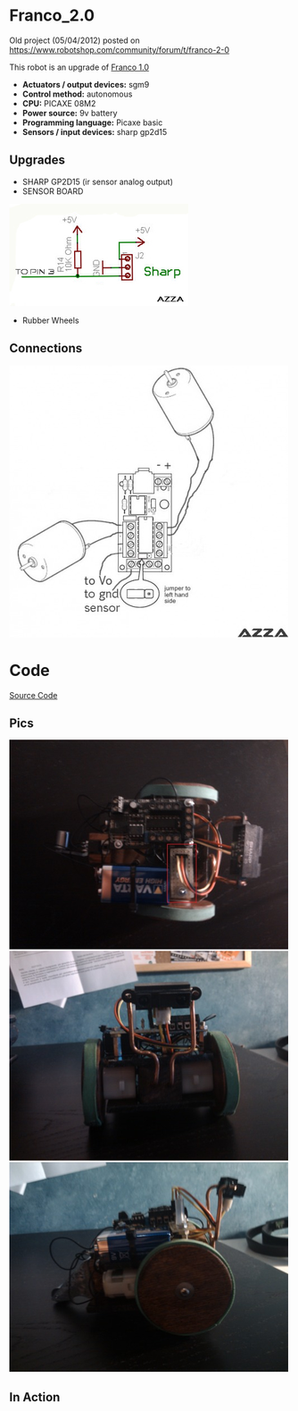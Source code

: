 # Franco_2.0

Old project (05/04/2012) posted on https://www.robotshop.com/community/forum/t/franco-2-0

This robot is an upgrade of [Franco 1.0](https://github.com/AndreAzzalin/Franco_1.0)

- **Actuators / output devices:** sgm9
- **Control method:** autonomous
- **CPU:** PICAXE 08M2
- **Power source:** 9v battery
- **Programming language:** Picaxe basic
- **Sensors / input devices:** sharp gp2d15

## Upgrades

 
- SHARP GP2D15 (ir sensor analog output)
- SENSOR BOARD

![](https://github.com/AndreAzzalin/Franco_2.0/blob/main/Immagine1.jpg)


- Rubber Wheels

## Connections

![](https://github.com/AndreAzzalin/Franco_2.0/blob/main/Immagine3.jpg)

# Code

[Source Code](https://github.com/AndreAzzalin/Franco_2.0/blob/main/Sharp_GP2D15.bas)

## Pics

![](https://github.com/AndreAzzalin/Franco_2.0/blob/main/Immagine2.jpg)
![](https://github.com/AndreAzzalin/Franco_2.0/blob/main/Immagine4.jpg)
![](https://github.com/AndreAzzalin/Franco_2.0/blob/main/immagine5.jpg)

## In Action 
